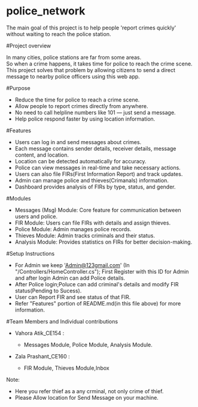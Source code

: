 # police_network

The main goal of this project is to help people 'report crimes quickly' without waiting to reach the police station.

#Project overview

In many cities, police stations are far from some areas.  
So when a crime happens, it takes time for police to reach the crime scene.  
This project solves that problem by allowing citizens to send a direct message to nearby police officers using this web app.  

#Purpose
- Reduce the time for police to reach a crime scene.
- Allow people to report crimes directly from anywhere.
- No need to call helpline numbers like 101 — just send a message.
- Help police respond faster by using location information.

#Features
- Users can log in and send messages about crimes.
- Each message contains sender details, receiver details, message content, and location.
- Location can be detected automatically for accuracy.
- Police can view messages in real-time and take necessary actions.
- Users can also file FIRs(First Information Report) and track updates.
- Admin can manage police and thieves(Crimanals) information.
- Dashboard provides analysis of FIRs by type, status, and gender.

#Modules
- Messages (Msg) Module: Core feature for communication between users and police.
- FIR Module: Users can file FIRs with details and assign thieves.
- Police Module: Admin manages police records.
- Thieves Module: Admin tracks criminals and their status.
- Analysis Module: Provides statistics on FIRs for better decision-making.

#Setup Instructions
- For Admin we keep 'Admin@123gmail.com' (In "/Controllers/HomeController.cs"); First Register with this ID for Admin and after login Admin can add Police details.
- After Police login;Poluce can add criminal's details and modify FIR status(Pending to Sucess).
- User can Report FIR and see status of that FIR.
- Refer "Features" portion of README.md(in this file above) for more information.

#Team Members and Individual contributions
- Vahora Atik_CE154 :
    - Messages Module, Police Module, Analysis Module.

- Zala Prashant_CE160 :
    - FIR Module, Thieves Module,Inbox


Note: 
- Here you refer thief as a any crminal, not only crime of thief.
- Please Allow location for Send Message on your machine.
